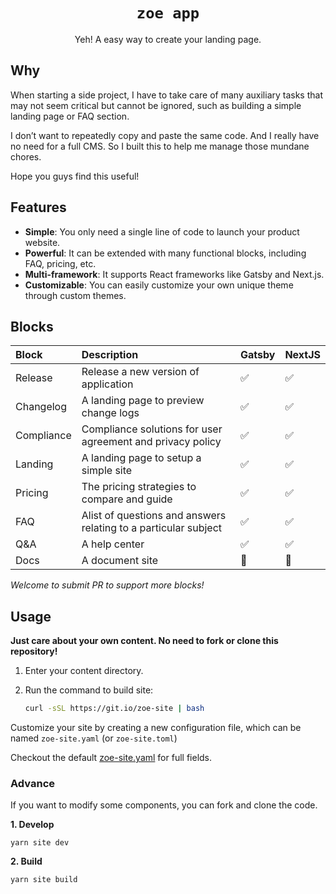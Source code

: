 <div align="center">

# `zoe app`

Yeh! A easy way to create your landing page.

</div>

## Why

When starting a side project, I have to take care of many auxiliary tasks
that may not seem critical but cannot be ignored, such as building a simple landing page or FAQ section.

I don’t want to repeatedly copy and paste the same code. And I really have
no need for a full CMS. So I built this to help me manage those mundane chores.

Hope you guys find this useful!

## Features

- **Simple**: You only need a single line of code to launch your product website.
- **Powerful**: It can be extended with many functional blocks, including FAQ, pricing, etc.
- **Multi-framework**: It supports React frameworks like Gatsby and Next.js.
- **Customizable**: You can easily customize your own unique theme through custom themes.

## Blocks

|Block|Description|Gatsby|NextJS|
|:--|:--|:--|:--|
|Release|Release a new version of application|✅|✅|
|Changelog|A landing page to preview change logs|✅|✅|
|Compliance|Compliance solutions for user agreement and privacy policy|✅|✅|
|Landing|A landing page to setup a simple site|✅|✅|
|Pricing|The pricing strategies to compare and guide|✅|✅|
|FAQ|Alist of questions and answers relating to a particular subject|✅|✅|
|Q&A|A help center|✅|✅|
|Docs|A document site|🚧|🚧|

*Welcome to submit PR to support more blocks!*

## Usage

**Just care about your own content. No need to fork or clone this repository!**

1. Enter your content directory.

2. Run the command to build site:
    ```bash
    curl -sSL https://git.io/zoe-site | bash
    ```

Customize your site by creating a new configuration file,
which can be named `zoe-site.yaml` (or `zoe-site.toml`)

Checkout the default [zoe-site.yaml](zoe-site.yaml) for full fields.

### Advance

If you want to modify some components, you can fork and clone the code.

**1. Develop**

`yarn site dev`

**2. Build**

`yarn site build`
